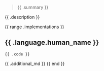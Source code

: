 > {{ .summary }}

{{ .description }}

{{ range .implementations }}
## {{ .language.human_name }}

```{{ .language.syntax_highlighting }} {filename="{{.file_name}}"}
{{ .code }}
```
{{ .additional_md }}
{{ end }}
